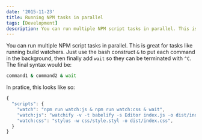 ```yaml
---
date: '2015-11-23'
title: Running NPM tasks in parallel
tags: [Development]
description: You can run multiple NPM script tasks in parallel. This is great for tasks like running build watchers.
---
```


You can run multiple NPM script tasks in parallel. This is great for tasks like running build watchers. Just use the bash construct `&` to put each command in the background, then finally add `wait` so they can be terminated with `^C`. The final syntax would be:

```bash
command1 & command2 & wait
```

In pratice, this looks like so:

```js
{
  "scripts": {
    "watch": "npm run watch:js & npm run watch:css & wait",
    "watch:js": "watchify -v -t babelify -s Editor index.js -o dist/index.js",
    "watch:css": "stylus -w css/style.styl -o dist/index.css",
  }
}
```

